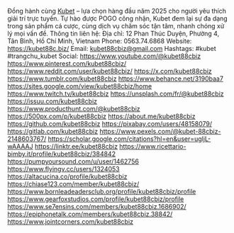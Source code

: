 Đồng hành cùng [Kubet](https://kubet88c.biz/) – lựa chọn hàng đầu năm 2025 cho người yêu thích giải trí trực tuyến. Tự hào được POGO công nhận, Kubet đem lại sự đa dạng trong sản phẩm cá cược, cùng dịch vụ chăm sóc tận tâm, nhanh chóng xử lý mọi vấn đề.
Thông tin liên hệ:
Địa chỉ: 12 Phan Thúc Duyện, Phường 4, Tân Bình, Hồ Chí Minh, Vietnam
Phone: 0563.74.6868
Website: https://kubet88c.biz/
Email: kubet88cbiz@gmail.com
Hashtags: #kubet #trangchu_kubet
Social:
https://www.youtube.com/@kubet88cbiz
https://www.pinterest.com/kubet88cbiz/
https://www.reddit.com/user/kubet88cbiz/
https://x.com/kubet88cbiz
https://www.tumblr.com/kubet88cbiz
https://www.behance.net/3190baa7
https://sites.google.com/view/kubet88cbiz/home
https://www.twitch.tv/kubet88cbiz
https://unsplash.com/fr/@kubet88cbiz
https://issuu.com/kubet88cbiz
https://www.producthunt.com/@kubet88cbiz
https://500px.com/p/kubet88cbiz
https://about.me/kubet88cbiz
https://github.com/kubet88cbiz
https://pixabay.com/users/48158079/
https://gitlab.com/kubet88cbiz
https://www.pexels.com/@kubet-88cbiz-2148603767/
https://scholar.google.com/citations?hl=en&user=ugljL-wAAAAJ
https://linktr.ee/kubet88cbiz
https://www.ricettario-bimby.it/profile/kubet88cbiz/384842
https://pumpyoursound.com/u/user/1462756
https://www.flyingv.cc/users/1324053
https://altacucina.co/profile/kubet88cbiz
https://chiase123.com/member/kubet88cbiz/
https://www.bornleadeadersclub.org/profile/kubet88cbiz/profile
https://www.gearfoxstudios.com/profile/kubet88cbiz/profile
https://www.se7ensins.com/members/kubet88cbiz.1686902/
https://epiphonetalk.com/members/kubet88cbiz.38842/
https://www.jointcorners.com/kubet88cbiz


